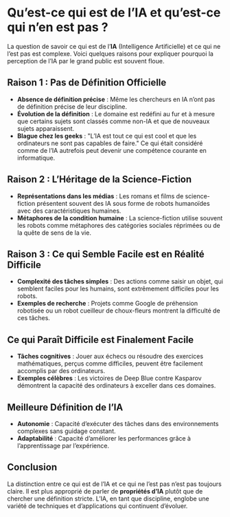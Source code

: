# Qu’est-ce qui est de l’IA et qu’est-ce qui n’en est pas ?

La question de savoir ce qui est de l’**IA** (Intelligence Artificielle) et ce qui ne l’est pas est complexe. Voici quelques raisons pour expliquer pourquoi la perception de l’IA par le grand public est souvent floue.

## Raison 1 : Pas de Définition Officielle

- **Absence de définition précise** : Même les chercheurs en IA n’ont pas de définition précise de leur discipline.
- **Évolution de la définition** : Le domaine est redéfini au fur et à mesure que certains sujets sont classés comme non-IA et que de nouveaux sujets apparaissent.
- **Blague chez les geeks** : "L’IA est tout ce qui est cool et que les ordinateurs ne sont pas capables de faire." Ce qui était considéré comme de l’IA autrefois peut devenir une compétence courante en informatique.

## Raison 2 : L’Héritage de la Science-Fiction

- **Représentations dans les médias** : Les romans et films de science-fiction présentent souvent des IA sous forme de robots humanoïdes avec des caractéristiques humaines.
- **Métaphores de la condition humaine** : La science-fiction utilise souvent les robots comme métaphores des catégories sociales réprimées ou de la quête de sens de la vie.

## Raison 3 : Ce qui Semble Facile est en Réalité Difficile

- **Complexité des tâches simples** : Des actions comme saisir un objet, qui semblent faciles pour les humains, sont extrêmement difficiles pour les robots.
- **Exemples de recherche** : Projets comme Google de préhension robotisée ou un robot cueilleur de choux-fleurs montrent la difficulté de ces tâches.

## Ce qui Paraît Difficile est Finalement Facile

- **Tâches cognitives** : Jouer aux échecs ou résoudre des exercices mathématiques, perçus comme difficiles, peuvent être facilement accomplis par des ordinateurs.
- **Exemples célèbres** : Les victoires de Deep Blue contre Kasparov démontrent la capacité des ordinateurs à exceller dans ces domaines.

## Meilleure Définition de l’IA

- **Autonomie** : Capacité d’exécuter des tâches dans des environnements complexes sans guidage constant.
- **Adaptabilité** : Capacité d’améliorer les performances grâce à l’apprentissage par l’expérience.

## Conclusion

La distinction entre ce qui est de l’IA et ce qui ne l’est pas n’est pas toujours claire. Il est plus approprié de parler de **propriétés d’IA** plutôt que de chercher une définition stricte. L’IA, en tant que discipline, englobe une variété de techniques et d’applications qui continuent d’évoluer.
